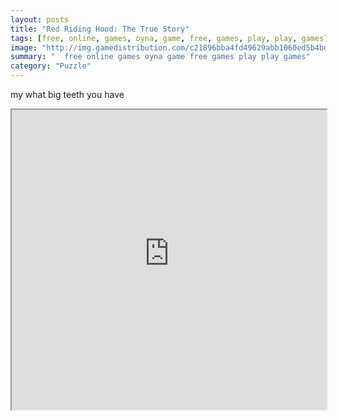 ```yaml
---
layout: posts
title: "Red Riding Hood: The True Story"
tags: [free, online, games, oyna, game, free, games, play, play, games]
image: "http://img.gamedistribution.com/c21896bba4fd49629abb1060ed5b4bd3.jpg"
summary: "  free online games oyna game free games play play games"
category: "Puzzle"
---
```


my what big teeth you have

<iframe width="100%" height="480px;" src="http://flash.gamedistribution.com?game=c21896bba4fd49629abb1060ed5b4bd3"></iframe>